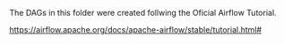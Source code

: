 The DAGs in this folder were created follwing the Oficial Airflow Tutorial.

https://airflow.apache.org/docs/apache-airflow/stable/tutorial.html#